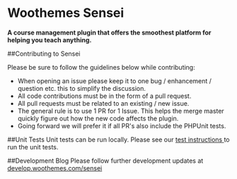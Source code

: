 # Woothemes Sensei

**A course management plugin that offers the smoothest platform for helping you teach anything.**

##Contributing to Sensei

Please be sure to follow the guidelines below while contributing:

- When opening an issue please keep it to one bug / enhancement / question etc. this to simplify the discussion.
- All code contributions must be in the form of a pull request.
- All pull requests must be related to an existing / new issue.
- The general rule is to use 1 PR for 1 Issue. This helps the merge master quickly figure out how the new code affects the plugin.
- Going forward we will prefer it if all PR's also include the PHPUnit tests.

##Unit Tests
Unit tests can be run locally. Please see our [ test instructions ](https://github.com/woothemes/sensei/tree/master/tests) to run the unit tests.


##Development Blog
Please follow further development updates at [develop.woothemes.com/sensei]( http://develop.woothemes.com/sensei )